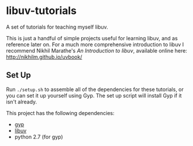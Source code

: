 # libuv-tutorials
A set of tutorials for teaching myself libuv.

This is just a handful of simple projects useful for learning libuv, and as reference later on. For
a much more comprehensive introduction to libuv I recommend Nikhil Marathe's _An Introduction to
libuv_, available online here: http://nikhilm.github.io/uvbook/

## Set Up
Run `./setup.sh` to assemble all of the dependencies for these tutorials, or you can set it up
yourself using Gyp. The set up script will install Gyp if it isn't already.

This project has the following dependencies:
 - [gyp](https://code.google.com/p/gyp/)
 - [libuv](https://github.com/libuv/libuv)
 - python 2.7 (for gyp)
